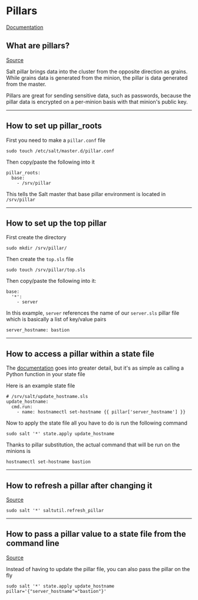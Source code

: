 # Pillars
[Documentation](https://docs.saltproject.io/salt/user-guide/en/latest/topics/pillar.html)

## What are pillars?
[Source](https://docs.saltproject.io/salt/user-guide/en/latest/topics/pillar.html#pillar-use-case)

Salt pillar brings data into the cluster from the opposite direction as grains. While grains data is generated from the minion, the pillar is data generated from the master.

Pillars are great for sending sensitive data, such as passwords, because the pillar data is encrypted on a per-minion basis with that minion's public key.

---

## How to set up pillar_roots
First you need to make a `pillar.conf` file
```
sudo touch /etc/salt/master.d/pillar.conf
```
Then copy/paste the following into it
```
pillar_roots:
  base:
    - /srv/pillar
```
This tells the Salt master that base pillar environment is located in `/srv/pillar`

---

## How to set up the top pillar
First create the directory
```
sudo mkdir /srv/pillar/
```
Then create the `top.sls` file
```
sudo touch /srv/pillar/top.sls
```
Then copy/paste the following into it:
```
base:
  '*':
    - server
```
In this example, `server` references the name of our `server.sls` pillar file which is basically a list of key/value pairs
```
server_hostname: bastion
```

---

## How to access a pillar within a state file
The [documentation](https://docs.saltproject.io/salt/user-guide/en/latest/topics/pillar.html#rendering-pillar) goes into greater detail, but it's as simple as calling a Python function in your state file

Here is an example state file
```
# /srv/salt/update_hostname.sls
update_hostname:
  cmd.run:
    - name: hostnamectl set-hostname {{ pillar['server_hostname'] }}
```

Now to apply the state file all you have to do is run the following command
```
sudo salt '*' state.apply update_hostname
```

Thanks to pillar substitution, the actual command that will be run on the minions is
```
hostnamectl set-hostname bastion
```

---

## How to refresh a pillar after changing it
[Source](https://docs.saltproject.io/en/getstarted/config/pillar.html)
```
sudo salt '*' saltutil.refresh_pillar
```

---

## How to pass a pillar value to a state file from the command line
[Source](https://stackoverflow.com/a/45045773)

Instead of having to update the pillar file, you can also pass the pillar on the fly
```
sudo salt '*' state.apply update_hostname pillar='{"server_hostname"="bastion"}'
```
